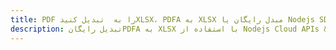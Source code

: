 ---title: PDF را به  تبدیل کنیدXLSX، PDFA به XLSX مبدل رایگان یا Nodejs SDKdescription: تبدیل رایگانPDFA به XLSX با استفاده از Nodejs Cloud APIs & SDK همچنین اسناد PDF را در Cloud ایجاد، ویرایش و رندر کنید.---